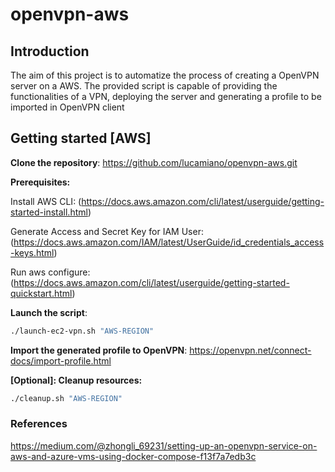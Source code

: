 # openvpn-aws
## Introduction
The aim of this project is to automatize the process of creating a OpenVPN server on a AWS.
The provided script is capable of providing the functionalities of a VPN, deploying the server and generating a profile to be imported in OpenVPN client
## Getting started [AWS]
**Clone the repository**:
https://github.com/lucamiano/openvpn-aws.git

**Prerequisites:**

Install AWS CLI: (https://docs.aws.amazon.com/cli/latest/userguide/getting-started-install.html)

Generate Access and Secret Key for IAM User: (https://docs.aws.amazon.com/IAM/latest/UserGuide/id_credentials_access-keys.html)

Run aws configure: (https://docs.aws.amazon.com/cli/latest/userguide/getting-started-quickstart.html)

**Launch the script**:

```bash
./launch-ec2-vpn.sh "AWS-REGION"
```
**Import the generated profile to OpenVPN**:
https://openvpn.net/connect-docs/import-profile.html

**[Optional]: Cleanup resources:**
```bash
./cleanup.sh "AWS-REGION"
```


### References
https://medium.com/@zhongli_69231/setting-up-an-openvpn-service-on-aws-and-azure-vms-using-docker-compose-f13f7a7edb3c


